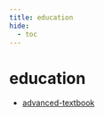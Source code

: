 ```yaml
---
title: education
hide:
  - toc
---
```


# education

- [advanced-textbook](../../quickstart/advanced-textbook/)
  <small></small>

